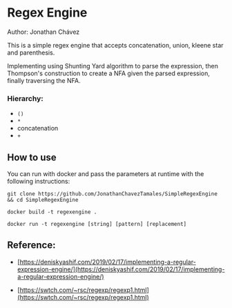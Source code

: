 # Regex Engine

Author: Jonathan Chávez

This is a simple regex engine that accepts concatenation, union, kleene star and parenthesis.

Implementing using Shunting Yard algorithm to parse the expression, then Thompson's construction to create a NFA given the parsed expression, finally traversing the NFA.

### Hierarchy:
* `()`
* `*`
* concatenation
* `+`

## How to use

You can run with docker and pass the parameters at runtime with the following instructions:

`git clone https://github.com/JonathanChavezTamales/SimpleRegexEngine && cd SimpleRegexEngine`

`docker build -t regexengine .`

`docker run -t regexengine [string] [pattern] [replacement]`

## Reference:

* [https://deniskyashif.com/2019/02/17/implementing-a-regular-expression-engine/](https://deniskyashif.com/2019/02/17/implementing-a-regular-expression-engine/)

* [https://swtch.com/~rsc/regexp/regexp1.html](https://swtch.com/~rsc/regexp/regexp1.html)
